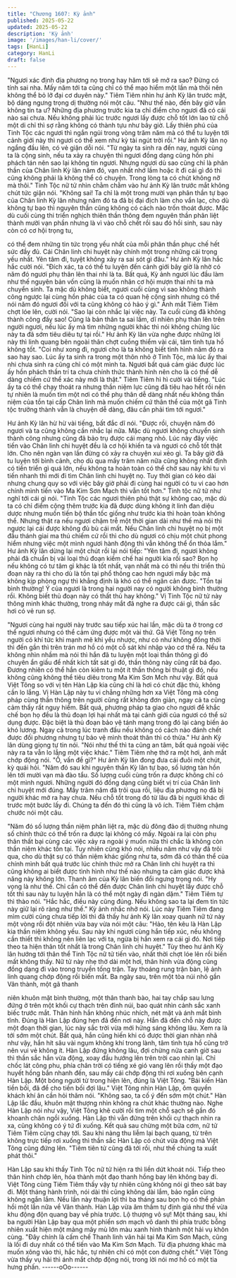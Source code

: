 ```yaml
---
title: "Chương 1607: Kỳ ảnh"
published: 2025-05-22
updated: 2025-05-22
description: 'Kỳ ảnh'
image: '/images/han-li/cover/'
tags: [HanLi]
category: HanLi
draft: false
---
```


"Ngươi xác định địa phương nọ trong hay hăm tới sẽ mở ra sao?
Đừng có tính sai nha. Mấy năm tới ta cũng chỉ có thể mạo hiểm
một lần mà thôi nên không thể bỏ lỡ đại cơ duyên này."
Tiêm Tiêm nhìn hư ảnh Kỳ lân trước mặt, bộ dáng ngưng trọng dị
thường nói một câu.
"Như thế nào, đến bây giờ vẫn không tin ta ư? Những địa phương
trước kia ta chỉ điểm cho ngươi đã có cái nào sai chưa. Nếu
không phải lúc trước ngươi lấy được chỗ tốt lớn lao từ chỗ một di
chỉ thì sợ rằng không có thành tựu như bây giờ. Lấy thiên phú của
Tinh Tộc các ngươi thì ngắn ngủi trong vòng trăm năm mà có thể
tu luyện tới cảnh giới này thì ngươi có thể xem như kỳ tài ngút trời
rồi."
Hư ảnh Kỳ lân nọ ngẩng đầu lên, có vẻ giận dỗi nói.
"Từ ngày ta sinh ra đến nay, ngươi cùng ta là cộng sinh, nếu ta
xảy ra chuyện thì ngươi đồng dạng cũng hồn phi phách tán nên
sao lại không tin ngươi. Nhưng ngươi dù sao cũng chỉ là phân
thần của Chân linh Kỳ lân năm đó, vạn nhất nhớ lầm hoặc ít đi cái
gì đó thì cũng không phải là không thể có chuyện. Trong lòng ta
có chút không nỡ mà thôi."
Tinh Tộc nữ tử nhìn chằm chằm vào hư ảnh Kỳ lân trước mắt
không chút tức giận nói.
"Không sai! Ta chỉ là một trong mười vạn phân thần tự bạo của
Chân linh Kỳ lân nhưng năm đó ta đã bị đại địch làm cho vẩn lạc,
cho dù không tự bạo thì nguyên thần cũng không có cách nào
trốn thoát được. Mặc dù cuối cùng thi triển nghịch thiên thần
thông đem nguyên thần phân liệt thành mười vạn phần nhưng là
vì vào chỗ chết rồi sau đó hồi sinh, sau này còn có cơ hội trọng tu,

có thể đem những tin tức trọng yếu nhất của mỗi phân thần phục
chế hết sức đầy đủ. Cái Chân linh chi huyệt này chính một trong
những cái trọng yếu nhất. Yên tâm đi, tuyệt không xảy ra sai sót
gì đâu."
Hư ảnh Kỳ lân hắc hắc cười nói.
"Đích xác, ta có thể tu luyện đến cảnh giới bây giờ là nhờ có năm
đó ngươi phụ thân lên thai nhi là ta. Bất quá, Kỳ ảnh ngươi lúc
đầu làm như thế nguyên bản vốn cũng là muốn nhân cơ hội mượn
thai nhi ta mà chuyển sinh. Ta mặc dù không biết, ngươi cuối cùng
vì sao không thành công ngược lại cùng hồn phác của ta có quan
hệ cộng sinh nhưng có thể nói năm đó ngươi đối với ta cũng
không có hảo ý gì."
Ánh mắt Tiêm Tiêm chợt lóe lên, cười nói.
"Sao lại còn nhắc lại việc này. Ta cuối cùng đã không thành công
đấy sao! Cũng là bản thân ta sai lầm, dĩ nhiên phụ thân lên trên
người ngươi, nếu lúc ấy mà tìm những người khác thì nói không
chừng lúc này ta đã sớm tiêu diêu tự tại rồi."
Hư ảnh Kỳ lân vừa nghe được những lời này thì linh quang bên
ngoài thân chợt cuồng thiểm vài cái, tâm tình tựa hồ không tốt.
"Coi như xong đi, ngươi cho là ta không biết tình hình năm đó ra
sao hay sao. Lúc ấy ta sinh ra trong một thôn nhỏ ở Tinh Tộc, mà
lúc ấy thai nhi chưa sinh ra cũng chỉ có một mình ta. Ngươi bất
quá cảm giác được lúc ấy hồn phách thần trí ta chưa chính thức
thành hình nên cho là có thể dễ dàng chiếm cứ thể xác này mới là
thật."
Tiêm Tiêm hì hì cười vài tiếng.
"Lúc ấy ta có thể chạy thoát ra nhưng thần niệm lực cũng đã tiêu
hao hết rồi nên tự nhiên là muốn tìm một nơi có thể phụ thân dễ
dàng nhất nếu không thần niệm của tồn tại cấp Chân linh mà
muốn chiếm cứ thân thể của một gã Tinh tộc trưởng thành vẫn là
chuyện dễ dàng, đâu cần phải tìm tới ngươi."

Hư ảnh Kỳ lân hừ hừ vài tiếng, bất đắc dĩ nói.
"Được rồi, chuyện năm đó ngươi và ta cũng không cần nhắc lại
nữa. Mặc dù ngươi không chuyển sinh thành công nhưng cũng đã
bảo trụ được cái mạng nhỏ. Lúc này đây việc tiến vào Chân linh
chi huyệt đều là cơ hội khiến ta và ngươi có chỗ tốt thật lớn. Cho
nên ngàn vạn lần đừng có xảy ra chuyện xui xẻo gì. Ta bây giờ đã
tu luyện tới bình cảnh, cho dù qua mấy trăm năm nữa cũng không
nhất định có tiến triển gì quá lớn, nếu không ta hoàn toàn có thể
chờ sau này khi tu vi tiến nhanh thì mới đi tìm Chân linh chi huyệt
nọ. Tuy thời gian có kéo dài nhưng chung quy so với việc bây giờ
phải đi cùng hai người có tu vi cao hơn chính mình tiến vào Ma
Kim Sơn Mạch thì vẫn tốt hơn."
Tinh tộc nữ tử như nghĩ tới cái gì nói.
"Tinh Tộc các ngươi thiên phú thật sự không cao, mặc dù ta có
chỉ điểm cộng thêm trước kia đã được dùng không ít linh đan diệu
dược nhưng muốn tiến bộ thần tốc giống như trước kia thì hoàn
toàn không thể. Nhưng thật ra nếu ngươi chậm trễ một thời gian
dài như thế mà nói thì ngược lại cái được không đủ bù cái mất.
Nếu Chân linh chi huyệt nọ bị một đầu thánh giai ma thú chiếm cứ
rồi thì cho dù ngươi có chịu một chút phong hiểm nhưng việc một
mình ngươi hành động thì vẫn không thể ổn thỏa lắm."
Hư ảnh Kỳ lân dừng lại một chút rồi lại nói tiếp:
"Yên tâm đi, ngươi không phải đã chuẩn bị vài loại thủ đoạn kiềm
chế hai người kia rồi sao? Bọn họ nếu không có tư tâm gì khác là
tốt nhất, vạn nhất mà có thì nếu thi triển thủ đoạn này ra thi cho
dù là tồn tại phổ thông cao hơn ngươi mấy bậc mà không kịp
phòng ngự thì khẳng định là khó có thể ngăn cản được.
"Tồn tại bình thường! Ý của ngươi là trong hai người nay có
người không bình thường rồi. Không biết thủ đoạn này có thất thủ
hay không."
Vị Tinh Tộc nữ tử này thông minh khác thường, trong nháy mắt đã
nghe ra được cái gì, thần sắc hơi có vẻ run sợ.

"Ngươi cùng hai người này trước sau tiếp xúc hai lần, mặc dù ta
ở trong cơ thể ngươi nhưng có thể cảm ứng được một vài thứ.
Gã Việt Tông nọ trên người có khí tức khi mạnh mẽ khi yếu
nhược, như có như không đồng thời thì đến gần thì trên trán mơ
hồ có một cỗ sát khí nhập vào cơ thể ra. Nếu ta không nhìn nhầm
mà nói thì hắn đã tu luyện một loại thần thông gì đó chuyên ẩn
giấu để nhất kích tất sát gì đó, thần thông này cũng rất bá đạo.
Đương nhiên có thể hắn còn kiêm tu một ít thần thông bí thuật gì
đó, nếu không cũng không thể tiêu diêu trong Ma Kim Sơn Mch
như vậy. Bất quá Việt Tông so với vị tên Hàn Lập kia cũng chỉ là
hơi có chút đặc thù, không cần lo lắng. Vị Hàn Lập này tu vi
chẳng những hơn xa Việt Tông mà công pháp cùng thần thông
trên người cũng rất không đơn giản, ngay cả ta cũng cảm thấy rất
nguy hiểm. Bất quá, phương pháp ta giao cho ngươi để khắc chế
bọn họ đều là thủ đoạn lợi hại nhất mà tại cảnh giới của ngươi có
thể sử dụng được. Đặc biệt là thủ đoạn bảo vệ tánh mạng trong
đó lại càng biến ảo khó lương. Ngay cả trong lúc tranh đấu nếu
không có cách nào đánh chết được đối phương nhưng tự bảo vệ
mình thoát thân thì có thừa."
Hư ảnh Kỳ lân dùng giọng tự tin nói.
"Nói như thế thì ta cũng an tâm, bất quá ngoài việc này ra ta vẫn
lo lắng một việc khác."
Tiêm Tiêm nhẹ thở ra một hơi, ánh mắt chớp động nói.
"Ồ, vấn đề gì?"
Hư ảnh Kỳ lân đong đưa cái đuôi một chút, kỳ quái hỏi.
"Năm đó sau khi nguyên thần Kỳ lân tự bạo, số lượng tàn hồn lên
tới mười vạn mà đào tẩu. Số lượng cuối cùng trốn ra được không
chỉ có một mình ngươi. Những người đó đồng dạng cũng biết vị
trí của Chân linh chi huyệt mới đúng. Mấy trăm năm đã trôi qua
rồi, liệu địa phương nọ đã bị người khác mở ra hay chưa. Nếu
chỗ tốt trong đó từ lâu đã bị người khác đi trước một bước lấy đi.
Chúng ta đến đó thì cũng là vô ích.
Tiêm Tiêm chậm chước nói một câu.

"Năm đó số lượng thần niệm phân liệt ra, mặc dù đông đảo dị
thường nhưng số chính thức có thể trốn ra được lại không có mấy.
Ngoài ra lại còn phụ thân thất bại cùng các việc xảy ra ngoài ý
muốn nữa thì chắc là không còn thần niệm khác tồn tại. Tuy nhiên
cũng khó nói, nhiều năm như vậy đã trôi qua, cho dù thật sự có
thần niệm khác giống như ta, sớm đã có thân thể của chính mình
bất quá trước lúc chính thức mở ra Chân linh chi huyệt ra thì cũng
không ai biết được tình hình như thế nào nhưng ta cảm giác được
khả năng này không lớn.
Thanh âm của Kỳ lân biến đổi ngưng trọng nói.
"Hy vọng là như thế. Chỉ cần có thể đến được Chân linh chi huyệt
lấy được chỗ tốt thì sau này tu luyện hẳn là có thể một ngày đi
ngàn dặm."
Tiêm Tiêm tự thì thào nói.
"Hắc hắc, điều này cũng đúng. Nếu không sao ta lại đem tin tức
này giữ lại rõ ràng như thế."
Kỳ ảnh nhắc nhở nói.
Lúc này Tiêm Tiêm đang mỉm cười cũng chưa tiếp lời thì đã thấy
hư ảnh Kỳ lân xoay quanh nữ tử này một vòng rồi đột nhiên vừa
bay vừa nói một câu:
"Hảo, tên kêu là Hàn Lập kia thần niệm không yếu. Sau này khi
ngươi cùng hắn tiếp xúc, nếu không cần thiết thì không nên liên
lạc với ta, ngừa bị hắn xem ra cái gì đó. Nơi tiếp theo ta hiện thân
tốt nhất là trong Chân linh chi huyệt."
Tùy theo hư ảnh Kỳ lân hướng tới thân thể Tinh Tộc nữ tử tiến
vào, nhất thời chợt lóe lên rồi biến mất không thấy. Nữ tử này nhẹ
thở dài một hơi, thân hình vừa động cũng đồng dạng đi vào trong
truyền tống trận. Tay thoáng rung trận bàn, lệ ảnh linh quang chớp
động rồi biến mất.
Ba ngày sau, trên một tòa núi nhỏ gần Vân thành, một gã thanh

niên khuôn mặt bình thường, một thân thanh bào, hai tay chắp
sau lưng đứng ở trên một khối cự thạch trên đỉnh núi, bao quát
nhìn cảnh sắc xanh biếc trước mắt.
Thân hình hắn không nhúc nhích, nét mặt và ánh mắt bình tĩnh.
Đúng là Hàn Lập đúng hẹn đã đến nơi này. Hắn đã đến chỗ này
được một đoạn thời gian, lúc này sắc trời vừa mới hửng sáng
không lâu. Xem ra là tới sớm một chút.
Bất quá, hắn cũng hiến khi có được thời gian nhàn nhã như vậy,
hắn hít sâu vài ngụm không khí trong lành, tâm tình tựa hồ cũng
trở nên vui vẻ không ít. Hàn Lập đứng không lâu, đợi chừng nửa
canh giờ sau thì thần sắc hắn vừa động, xoay đầu hướng lên trên
trời cao nhìn lại.
Chỉ chốc lát công phu, phía chân trời có tiếng xé gió vang lên rồi
thấy một đạo huyết hồng bắn nhanh đến, sau mấy cái chớp động
thì rơi xuống bên cạnh Hàn Lập. Một bóng người từ trong hiện lên,
đúng là Việt Tông.
"Bái kiến Hàn tiền bối, đã để cho tiền bối đợi lâu."
Việt Tông nhìn Hàn Lập, ôm quyền khách khí ân cần hỏi thăm nói.
"Không sao, ta cố ý đến sớm một chút."
Hàn Lập lắc đầu, khuôn mặt thượng nhìn không ra chút khác
thường nào.
Nghe Hàn Lập nói như vậy, Việt Tông khẽ cười rồi tìm một chỗ
sạch sẽ gần đó khoanh chân ngồi xuống. Hàn Lập thì vẫn đứng
trên khối cự thạch nhìn ra xa, cũng không có ý tứ đi xuống.
Kết quả sau chừng một bữa cơm, nữ tử Tiêm Tiêm cũng chạy tới.
Sau khi nàng thu liễm lại bạch quang, từ trên không trực tiếp rơi
xuống thì thần sắc Hàn Lập có chút vừa động mà Việt Tông cũng
đứng lên.
"Tiêm tiên tử cũng đã tới rồi, như thế chúng ta xuất phát thôi."

Hàn Lập sau khi thấy Tinh Tộc nữ tử hiện ra thì liền dứt khoát nói.
Tiếp theo thân hình chớp lên, hóa thành một đạo thanh hồng bay
lên không bay đi. Việt Tông cùng Tiêm Tiêm thấy vậy tự nhiên
cũng không nói gì theo sát bay đi.
Một tháng hành trình, nói dài thì cũng không dài lắm, bảo ngắn
cũng không ngắn lắm. Nếu lần này thuận lợi thì ba tháng sau bọn
họ có thể phản hồi một lần nữa về Vân thành.
Hàn Lập vừa âm thầm tự định giá như thế vừa khu động độn
quang bay về phía trước.
Lộ thượng vô sự!
Một tháng sau, khi ba người Hàn Lập bay qua một phiến sơn
mạch vô danh thì phía trước bỗng nhiên xuất hiện một mảng mây
mù lớn màu xanh hình thành một hải vụ khôn cùng.
"Đây chính là cấm chế Thanh linh vân hải tại Ma Kim Sơn Mạch,
cũng là lối đi duy nhất có thể tiến vào Ma Kim Sơn Mạch. Từ địa
phương khác mà muốn xông vào thì, hắc hắc, tự nhiên chỉ có một
con đường chết."
Việt Tông vừa thấy vụ hải thì ánh mắt chớp động nói, trong lời nói
mơ hồ có một tia hưng phấn.
------oOo------
